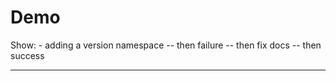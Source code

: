 #

<h1>Demo</h1>

<div class="notes">
Show:
- adding a version namespace
  -- then failure
  -- then fix docs
  -- then success



</div>

---
